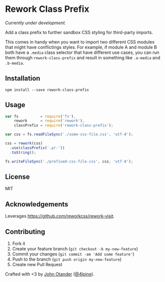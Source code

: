# Rework Class Prefix

_Currently under development._

Add a class prefix to further sandbox CSS styling for third-party imports.

This comes in handy when you want to import two different CSS modules that might
have conflictings styles. For example, if module A and module B both have a
`.media` class selector that have different use cases, you can run them through
`rework-class-prefix` and result in something like `.a-media` and `.b-media`.

## Installation

```
npm install --save rework-class-prefix
```

## Usage

```js
var fs          = require('fs'),
    rework      = require('rework'),
    classPrefix = require('rework-class-prefix');

var css = fs.readFileSync('./some-css-file.css', 'utf-8');

css = rework(css)
  .use(classPrefix('.pr-'))
  .toString();

fs.writeFileSync('./prefixed-css-file.css', css, 'utf-8');
```

## License

MIT

## Acknowledgements

Leverages <https://github.com/reworkcss/rework-visit>.

## Contributing

1. Fork it
2. Create your feature branch (`git checkout -b my-new-feature`)
3. Commit your changes (`git commit -am 'Add some feature'`)
4. Push to the branch (`git push origin my-new-feature`)
5. Create new Pull Request

Crafted with <3 by [John Otander](http://johnotander.com) ([@4lpine](https://twitter.com/4lpine)).
